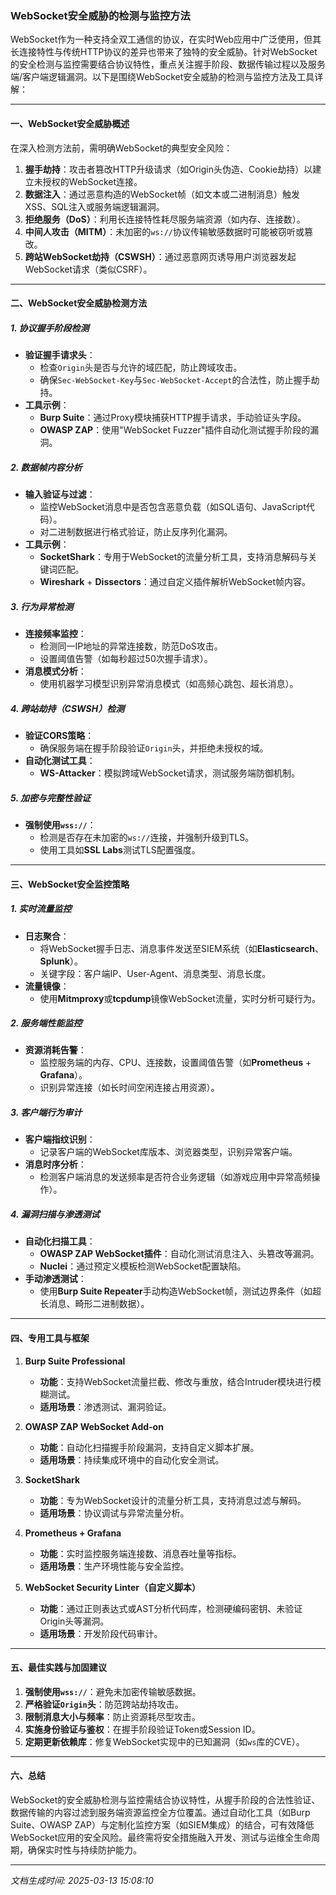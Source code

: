 

### WebSocket安全威胁的检测与监控方法

WebSocket作为一种支持全双工通信的协议，在实时Web应用中广泛使用，但其长连接特性与传统HTTP协议的差异也带来了独特的安全威胁。针对WebSocket的安全检测与监控需要结合协议特性，重点关注握手阶段、数据传输过程以及服务端/客户端逻辑漏洞。以下是围绕WebSocket安全威胁的检测与监控方法及工具详解：

---

#### 一、WebSocket安全威胁概述
在深入检测方法前，需明确WebSocket的典型安全风险：
1. **握手劫持**：攻击者篡改HTTP升级请求（如Origin头伪造、Cookie劫持）以建立未授权的WebSocket连接。
2. **数据注入**：通过恶意构造的WebSocket帧（如文本或二进制消息）触发XSS、SQL注入或服务端逻辑漏洞。
3. **拒绝服务（DoS）**：利用长连接特性耗尽服务端资源（如内存、连接数）。
4. **中间人攻击（MITM）**：未加密的`ws://`协议传输敏感数据时可能被窃听或篡改。
5. **跨站WebSocket劫持（CSWSH）**：通过恶意网页诱导用户浏览器发起WebSocket请求（类似CSRF）。

---

#### 二、WebSocket安全威胁检测方法

##### 1. **协议握手阶段检测**
- **验证握手请求头**：
  - 检查`Origin`头是否与允许的域匹配，防止跨域攻击。
  - 确保`Sec-WebSocket-Key`与`Sec-WebSocket-Accept`的合法性，防止握手劫持。
- **工具示例**：
  - **Burp Suite**：通过Proxy模块捕获HTTP握手请求，手动验证头字段。
  - **OWASP ZAP**：使用"WebSocket Fuzzer"插件自动化测试握手阶段的漏洞。

##### 2. **数据帧内容分析**
- **输入验证与过滤**：
  - 监控WebSocket消息中是否包含恶意负载（如SQL语句、JavaScript代码）。
  - 对二进制数据进行格式验证，防止反序列化漏洞。
- **工具示例**：
  - **SocketShark**：专用于WebSocket的流量分析工具，支持消息解码与关键词匹配。
  - **Wireshark** + **Dissectors**：通过自定义插件解析WebSocket帧内容。

##### 3. **行为异常检测**
- **连接频率监控**：
  - 检测同一IP地址的异常连接数，防范DoS攻击。
  - 设置阈值告警（如每秒超过50次握手请求）。
- **消息模式分析**：
  - 使用机器学习模型识别异常消息模式（如高频心跳包、超长消息）。

##### 4. **跨站劫持（CSWSH）检测**
- **验证CORS策略**：
  - 确保服务端在握手阶段验证`Origin`头，并拒绝未授权的域。
- **自动化测试工具**：
  - **WS-Attacker**：模拟跨域WebSocket请求，测试服务端防御机制。

##### 5. **加密与完整性验证**
- **强制使用`wss://`**：
  - 检测是否存在未加密的`ws://`连接，并强制升级到TLS。
  - 使用工具如**SSL Labs**测试TLS配置强度。

---

#### 三、WebSocket安全监控策略

##### 1. **实时流量监控**
- **日志聚合**：
  - 将WebSocket握手日志、消息事件发送至SIEM系统（如**Elasticsearch**、**Splunk**）。
  - 关键字段：客户端IP、User-Agent、消息类型、消息长度。
- **流量镜像**：
  - 使用**Mitmproxy**或**tcpdump**镜像WebSocket流量，实时分析可疑行为。

##### 2. **服务端性能监控**
- **资源消耗告警**：
  - 监控服务端的内存、CPU、连接数，设置阈值告警（如**Prometheus** + **Grafana**）。
  - 识别异常连接（如长时间空闲连接占用资源）。

##### 3. **客户端行为审计**
- **客户端指纹识别**：
  - 记录客户端的WebSocket库版本、浏览器类型，识别异常客户端。
- **消息时序分析**：
  - 检测客户端消息的发送频率是否符合业务逻辑（如游戏应用中异常高频操作）。

##### 4. **漏洞扫描与渗透测试**
- **自动化扫描工具**：
  - **OWASP ZAP WebSocket插件**：自动化测试消息注入、头篡改等漏洞。
  - **Nuclei**：通过预定义模板检测WebSocket配置缺陷。
- **手动渗透测试**：
  - 使用**Burp Suite Repeater**手动构造WebSocket帧，测试边界条件（如超长消息、畸形二进制数据）。

---

#### 四、专用工具与框架

1. **Burp Suite Professional**
   - **功能**：支持WebSocket流量拦截、修改与重放，结合Intruder模块进行模糊测试。
   - **适用场景**：渗透测试、漏洞验证。

2. **OWASP ZAP WebSocket Add-on**
   - **功能**：自动化扫描握手阶段漏洞，支持自定义脚本扩展。
   - **适用场景**：持续集成环境中的自动化安全测试。

3. **SocketShark**
   - **功能**：专为WebSocket设计的流量分析工具，支持消息过滤与解码。
   - **适用场景**：协议调试与异常流量分析。

4. **Prometheus + Grafana**
   - **功能**：实时监控服务端连接数、消息吞吐量等指标。
   - **适用场景**：生产环境性能与安全监控。

5. **WebSocket Security Linter（自定义脚本）**
   - **功能**：通过正则表达式或AST分析代码库，检测硬编码密钥、未验证Origin头等漏洞。
   - **适用场景**：开发阶段代码审计。

---

#### 五、最佳实践与加固建议
1. **强制使用`wss://`**：避免未加密传输敏感数据。
2. **严格验证`Origin`头**：防范跨站劫持攻击。
3. **限制消息大小与频率**：防止资源耗尽型攻击。
4. **实施身份验证与鉴权**：在握手阶段验证Token或Session ID。
5. **定期更新依赖库**：修复WebSocket实现中的已知漏洞（如`ws`库的CVE）。

---

#### 六、总结
WebSocket的安全威胁检测与监控需结合协议特性，从握手阶段的合法性验证、数据传输的内容过滤到服务端资源监控全方位覆盖。通过自动化工具（如Burp Suite、OWASP ZAP）与定制化监控方案（如SIEM集成）的结合，可有效降低WebSocket应用的安全风险。最终需将安全措施融入开发、测试与运维全生命周期，确保实时性与持续防护能力。

---

*文档生成时间: 2025-03-13 15:08:10*












